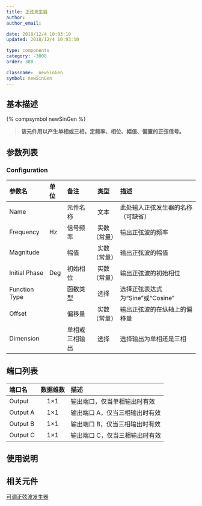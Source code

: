 ```yaml
---
title: 正弦发生器
author:
author_email:

date: 2018/12/4 10:03:10
updated: 2018/12/4 10:03:10

type: components
category: -3008
order: 300

classname: _newSinGen
symbol: newSinGen
---
```


## 基本描述

{% compsymbol newSinGen %}

> **该元件用以产生单相或三相，定频率、相位、幅值、偏置的正弦信号。**

## 参数列表

### Configuration

| 参数名        | 单位 | 备注           |     类型     | 描述                               |
| :------------ | :--- | :------------- | :----------: | :--------------------------------- |
| Name          |      | 元件名称       |     文本     | 此处输入正弦发生器的名称（可缺省） |
| Frequency     | Hz   | 信号频率       | 实数（常量） | 输出正弦波的频率                   |
| Magnitude     |      | 幅值           | 实数（常量） | 输出正弦波的幅值                   |
| Initial Phase | Deg  | 初始相位       | 实数（常量） | 输出正弦波的初始相位               |
| Function Type |      | 函数类型       |     选择     | 选择正弦表达式为“Sine”或“Cosine”   |
| Offset        |      | 偏移量         | 实数（常量） | 输出正弦波的在纵轴上的偏移量       |
| Dimension     |      | 单相或三相输出 |     选择     | 选择输出为单相还是三相             |

## 端口列表

| 端口名   | 数据维数 | 描述                           |
| :------- | :------: | :----------------------------- |
| Output   |   1×1    | 输出端口，仅当单相输出时有效   |
| Output A |   1×1    | 输出端口 A，仅当三相输出时有效 |
| Output B |   1×1    | 输出端口 B，仅当三相输出时有效 |
| Output C |   1×1    | 输出端口 C，仅当三相输出时有效 |

## 使用说明

## 相关元件

[可调正弦波发生器](comp_newAFPMGen.html)
